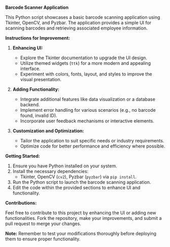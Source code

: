 **Barcode Scanner Application**

This Python script showcases a basic barcode scanning application using Tkinter, OpenCV, and Pyzbar. The application provides a simple UI for scanning barcodes and retrieving associated employee information.

**Instructions for Improvement:**

1. **Enhancing UI:**
   - Explore the Tkinter documentation to upgrade the UI design.
   - Utilize themed widgets (`ttk`) for a more modern and appealing interface.
   - Experiment with colors, fonts, layout, and styles to improve the visual presentation.
  
2. **Adding Functionality:**
   - Integrate additional features like data visualization or a database backend.
   - Implement error handling for various scenarios (e.g., no barcode found, invalid ID).
   - Incorporate user feedback mechanisms or interactive elements.

3. **Customization and Optimization:**
   - Tailor the application to suit specific needs or industry requirements.
   - Optimize code for better performance and efficiency where possible.

**Getting Started:**

1. Ensure you have Python installed on your system.
2. Install the necessary dependencies:
   - Tkinter, OpenCV (`cv2`), Pyzbar (`pyzbar`) via `pip install`.
3. Run the Python script to launch the barcode scanning application.
4. Edit the code within the provided sections to enhance UI and functionality.

**Contributions:**

Feel free to contribute to this project by enhancing the UI or adding new functionalities. Fork the repository, make your improvements, and submit a pull request to merge your changes.

**Note:**
Remember to test your modifications thoroughly before deploying them to ensure proper functionality.
